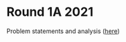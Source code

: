 # Round 1A 2021

Problem statements and analysis ([here](https://codingcompetitions.withgoogle.com/codejam/round/000000000043585d))
